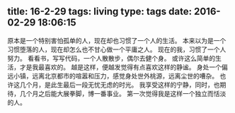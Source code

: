 title: 16-2-29
tags: living
type: tags
date: 2016-02-29 18:06:15
---
原本是一个特别害怕孤单的人，现在却也习惯了一个人的生活。
本来以为是一个习惯堕落的人，现在却怎么也不甘心做一个平庸之人。
现在的我，习惯了一个人努力。
看看书，写写代码，一个人散散步，偶尔去健个身。
或许这么简单的生活，才是我最喜欢的。
越是这样，便越发觉得有点喜欢这样的静谧。
身处一个偏远小镇，远离北京都市的喧嚣和压力，感觉身处世外桃源，远离尘世的嘈杂。
也许这几个月，是此生最后一段无忧无虑的时光。
我享受这样的宁静，同时，也期待，几个月之后能大展拳脚，博一番事业。
第一次觉得我是这样一个独立而恬淡的人。